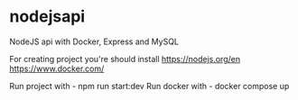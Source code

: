 # nodejsapi
NodeJS api with Docker, Express and MySQL

For creating project you're should install
https://nodejs.org/en
https://www.docker.com/

Run project with - npm run start:dev
Run docker with - docker compose up
